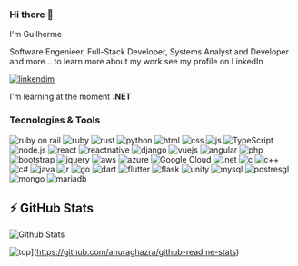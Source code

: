 ### Hi there 👋 
I'm Guilherme 

Software Engenieer, Full-Stack Developer, Systems Analyst and Developer  and more... to learn more about my work see my profile on LinkedIn 

[![linkendim](https://img.shields.io/badge/LinkedIn-0077B5?style=for-the-badge&logo=linkedin&logoColor=white)](https://www.linkedin.com/in/guilherme-sobral-martins/)

I'm learning at the moment **.NET**

### Tecnologies & Tools


![ruby on rail](https://img.shields.io/badge/Ruby_on_Rails-CC0000?style=for-the-badge&logo=ruby-on-rails&logoColor=white)
![ruby](https://img.shields.io/badge/Ruby-CC342D?style=for-the-badge&logo=ruby&logoColor=white)
![rust](https://img.shields.io/badge/Rust-000000?style=for-the-badge&logo=rust&logoColor=white)
![python](https://img.shields.io/badge/Python-3776AB?style=for-the-badge&logo=python&logoColor=white)
![html](https://img.shields.io/badge/HTML5-E34F26?style=for-the-badge&logo=html5&logoColor=white)
![css](https://img.shields.io/badge/CSS3-1572B6?style=for-the-badge&logo=css3&logoColor=white)
![js](https://img.shields.io/badge/JavaScript-F7DF1E?style=for-the-badge&logo=javascript&logoColor=black)
![TypeScript](https://img.shields.io/badge/TypeScript-007ACC?style=for-the-badge&logo=typescript&logoColor=white)
![node.js](https://img.shields.io/badge/Node.js-43853D?style=for-the-badge&logo=node.js&logoColor=white)
![react](https://img.shields.io/badge/React-20232A?style=for-the-badge&logo=react&logoColor=61DAFB)
![reactnative](https://img.shields.io/badge/React_Native-20232A?style=for-the-badge&logo=react&logoColor=61DAFB)
![django](https://img.shields.io/badge/Django-092E20?style=for-the-badge&logo=django&logoColor=white)
![vuejs](https://img.shields.io/badge/Vue.js-35495E?style=for-the-badge&logo=vue.js&logoColor=4FC08D)
![angular](https://img.shields.io/badge/Angular-DD0031?style=for-the-badge&logo=angular&logoColor=white)
![php](https://img.shields.io/badge/PHP-777BB4?style=for-the-badge&logo=php&logoColor=white)
![bootstrap](https://img.shields.io/badge/Bootstrap-563D7C?style=for-the-badge&logo=bootstrap&logoColor=white)
![jquery](https://img.shields.io/badge/jQuery-0769AD?style=for-the-badge&logo=jquery&logoColor=white)
![aws](https://img.shields.io/badge/Amazon_AWS-232F3E?style=for-the-badge&logo=amazon-aws&logoColor=white) 
![azure](https://img.shields.io/badge/Microsoft_Azure-0089D6?style=for-the-badge&logo=microsoft-azure&logoColor=white)
![Google Cloud](https://img.shields.io/badge/Google_Cloud-4285F4?style=for-the-badge&logo=google-cloud&logoColor=white)
![.net](https://img.shields.io/badge/.NET-5C2D91?style=for-the-badge&logo=.net&logoColor=white)
![c](https://img.shields.io/badge/C-00599C?style=for-the-badge&logo=c&logoColor=white)
![c++](https://img.shields.io/badge/C%2B%2B-00599C?style=for-the-badge&logo=c%2B%2B&logoColor=white)
![c#](https://img.shields.io/badge/C%23-239120?style=for-the-badge&logo=c-sharp&logoColor=white)
![java](https://img.shields.io/badge/Java-ED8B00?style=for-the-badge&logo=openjdk&logoColor=white)
![r](https://img.shields.io/badge/R-276DC3?style=for-the-badge&logo=r&logoColor=white)
![go](https://img.shields.io/badge/Go-00ADD8?style=for-the-badge&logo=go&logoColor=white)
![dart](https://img.shields.io/badge/Dart-0175C2?style=for-the-badge&logo=dart&logoColor=white)
![flutter](https://img.shields.io/badge/Flutter-02569B?style=for-the-badge&logo=flutter&logoColor=white)
![flask](	https://img.shields.io/badge/Flask-000000?style=for-the-badge&logo=flask&logoColor=white)
![unity](https://img.shields.io/badge/Unity-100000?style=for-the-badge&logo=unity&logoColor=white)
![mysql](https://img.shields.io/badge/MySQL-00000F?style=for-the-badge&logo=mysql&logoColor=white)
![postresgl](https://img.shields.io/badge/PostgreSQL-316192?style=for-the-badge&logo=postgresql&logoColor=white)
![mongo](https://img.shields.io/badge/MongoDB-4EA94B?style=for-the-badge&logo=mongodb&logoColor=white)
![mariadb](https://img.shields.io/badge/MariaDB-003545?style=for-the-badge&logo=mariadb&logoColor=white) 

## ⚡ GitHub Stats

<!--
![Github Stats](https://github-readme-stats.vercel.app/api?username=guilhermesob&show_icons=true&count_private=true&show_icons=true&include_all_commits=true&count_private=true)
![Top Langs](https://github-readme-stats.vercel.app/api/top-langs/?username=guilhermesob&hide=TeX&layout=compact)

-->


![Github Stats](https://github-readme-stats.vercel.app/api?username=guilhermesob&show_icons=true&count_private=true)

  ![top](https://github-readme-stats.vercel.app/api/top-langs/?username=guilhermesob&layout=compact&hide)](https://github.com/anuraghazra/github-readme-stats)



<!--- []https://img.shields.io/badge/Pinterest-%23E60023.svg?&style=for-the-badge&logo=Pinterest&logoColor=white-->

<!--
**guilhermesob/guilhermesob** is a ✨ _special_ ✨ repository because its `README.md` (this file) appears on your GitHub profile.

Here are some ideas to get you started:

- 🔭 I’m currently working on ...
- 🌱 I’m currently learning ...
- 👯 I’m looking to collaborate on ...
- 🤔 I’m looking for help with ...
- 💬 Ask me about ...
- 📫 How to reach me: ...
- 😄 Pronouns: ...
- ⚡ Fun fact: ...
-->


